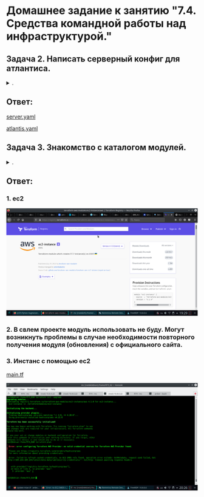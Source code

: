 # Домашнее задание к занятию "7.4. Средства командной работы над инфраструктурой."

## Задача 2. Написать серверный конфиг для атлантиса.

<details><summary>.</summary>

> Смысл задания – познакомиться с документацией
> о [серверной](https://www.runatlantis.io/docs/server-side-repo-config.html) конфигурации и конфигурации уровня
> [репозитория](https://www.runatlantis.io/docs/repo-level-atlantis-yaml.html).
>
> Создай `server.yaml` который скажет атлантису:
> 1. Укажите, что атлантис должен работать только для репозиториев в вашем github (или любом другом) аккаунте.
> 1. На стороне клиентского конфига разрешите изменять `workflow`, то есть для каждого репозитория можно
> будет указать свои дополнительные команды.
> 1. В `workflow` используемом по-умолчанию сделайте так, что бы во время планирования не происходил `lock` состояния.
>
> Создай `atlantis.yaml` который, если поместить в корень terraform проекта, скажет атлантису:
> 1. Надо запускать планирование и аплай для двух воркспейсов `stage` и `prod`.
> 1. Необходимо включить автопланирование при изменении любых файлов `*.tf`.
>
> В качестве результата приложите ссылку на файлы `server.yaml` и `atlantis.yaml`.

</details>


## Ответ:

[server.yaml](./R74/server.yaml)

[atlantis.yaml](./R74/atlantis.yaml)

## Задача 3. Знакомство с каталогом модулей. 

<details><summary>.</summary>

> 1. В [каталоге модулей](https://registry.terraform.io/browse/modules) найдите официальный модуль от aws для создания `ec2` инстансов.
> 2. Изучите как устроен модуль. Задумайтесь, будете ли в своем проекте использовать этот модуль или непосредственно
> ресурс `aws_instance` без помощи модуля?
> 3. В рамках предпоследнего задания был создан ec2 при помощи ресурса `aws_instance`.
> Создайте аналогичный инстанс при помощи найденного модуля.
> 
> В качестве результата задания приложите ссылку на созданный блок конфигураций.

</details>

## Ответ:

### 1. ec2

![Alt](R74/R74_01.png "Screenshot")

### 2. В свлем проекте модуль использовать не буду. Могут возникнуть проблемы в случае необходимости повторного получения модуля (обновления) с официального сайта.

### 3. Инстанс с помощью ec2

[main.tf](./R74/main.tf)

![Alt](R74/R74_02.png "Screenshot")

